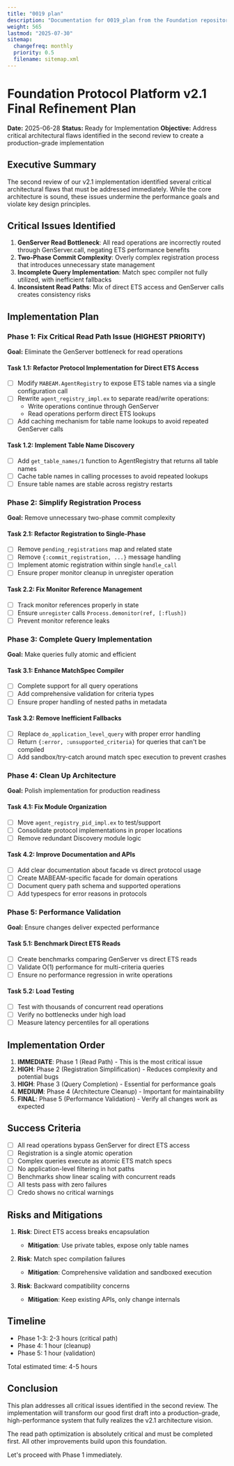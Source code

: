```yaml
---
title: "0019 plan"
description: "Documentation for 0019_plan from the Foundation repository."
weight: 565
lastmod: "2025-07-30"
sitemap:
  changefreq: monthly
  priority: 0.5
  filename: sitemap.xml
---
```


# Foundation Protocol Platform v2.1 Final Refinement Plan

**Date:** 2025-06-28
**Status:** Ready for Implementation
**Objective:** Address critical architectural flaws identified in the second review to create a production-grade implementation

## Executive Summary

The second review of our v2.1 implementation identified several critical architectural flaws that must be addressed immediately. While the core architecture is sound, these issues undermine the performance goals and violate key design principles.

## Critical Issues Identified

1. **GenServer Read Bottleneck**: All read operations are incorrectly routed through GenServer.call, negating ETS performance benefits
2. **Two-Phase Commit Complexity**: Overly complex registration process that introduces unnecessary state management
3. **Incomplete Query Implementation**: Match spec compiler not fully utilized, with inefficient fallbacks
4. **Inconsistent Read Paths**: Mix of direct ETS access and GenServer calls creates consistency risks

## Implementation Plan

### Phase 1: Fix Critical Read Path Issue (HIGHEST PRIORITY)
**Goal:** Eliminate the GenServer bottleneck for read operations

#### Task 1.1: Refactor Protocol Implementation for Direct ETS Access
- [ ] Modify `MABEAM.AgentRegistry` to expose ETS table names via a single configuration call
- [ ] Rewrite `agent_registry_impl.ex` to separate read/write operations:
  - Write operations continue through GenServer
  - Read operations perform direct ETS lookups
- [ ] Add caching mechanism for table name lookups to avoid repeated GenServer calls

#### Task 1.2: Implement Table Name Discovery
- [ ] Add `get_table_names/1` function to AgentRegistry that returns all table names
- [ ] Cache table names in calling processes to avoid repeated lookups
- [ ] Ensure table names are stable across registry restarts

### Phase 2: Simplify Registration Process
**Goal:** Remove unnecessary two-phase commit complexity

#### Task 2.1: Refactor Registration to Single-Phase
- [ ] Remove `pending_registrations` map and related state
- [ ] Remove `{:commit_registration, ...}` message handling
- [ ] Implement atomic registration within single `handle_call`
- [ ] Ensure proper monitor cleanup in unregister operation

#### Task 2.2: Fix Monitor Reference Management
- [ ] Track monitor references properly in state
- [ ] Ensure `unregister` calls `Process.demonitor(ref, [:flush])`
- [ ] Prevent monitor reference leaks

### Phase 3: Complete Query Implementation
**Goal:** Make queries fully atomic and efficient

#### Task 3.1: Enhance MatchSpec Compiler
- [ ] Complete support for all query operations
- [ ] Add comprehensive validation for criteria types
- [ ] Ensure proper handling of nested paths in metadata

#### Task 3.2: Remove Inefficient Fallbacks
- [ ] Replace `do_application_level_query` with proper error handling
- [ ] Return `{:error, :unsupported_criteria}` for queries that can't be compiled
- [ ] Add sandbox/try-catch around match spec execution to prevent crashes

### Phase 4: Clean Up Architecture
**Goal:** Polish implementation for production readiness

#### Task 4.1: Fix Module Organization
- [ ] Move `agent_registry_pid_impl.ex` to test/support
- [ ] Consolidate protocol implementations in proper locations
- [ ] Remove redundant Discovery module logic

#### Task 4.2: Improve Documentation and APIs
- [ ] Add clear documentation about facade vs direct protocol usage
- [ ] Create MABEAM-specific facade for domain operations
- [ ] Document query path schema and supported operations
- [ ] Add typespecs for error reasons in protocols

### Phase 5: Performance Validation
**Goal:** Ensure changes deliver expected performance

#### Task 5.1: Benchmark Direct ETS Reads
- [ ] Create benchmarks comparing GenServer vs direct ETS reads
- [ ] Validate O(1) performance for multi-criteria queries
- [ ] Ensure no performance regression in write operations

#### Task 5.2: Load Testing
- [ ] Test with thousands of concurrent read operations
- [ ] Verify no bottlenecks under high load
- [ ] Measure latency percentiles for all operations

## Implementation Order

1. **IMMEDIATE**: Phase 1 (Read Path) - This is the most critical issue
2. **HIGH**: Phase 2 (Registration Simplification) - Reduces complexity and potential bugs
3. **HIGH**: Phase 3 (Query Completion) - Essential for performance goals
4. **MEDIUM**: Phase 4 (Architecture Cleanup) - Important for maintainability
5. **FINAL**: Phase 5 (Performance Validation) - Verify all changes work as expected

## Success Criteria

- [ ] All read operations bypass GenServer for direct ETS access
- [ ] Registration is a single atomic operation
- [ ] Complex queries execute as atomic ETS match specs
- [ ] No application-level filtering in hot paths
- [ ] Benchmarks show linear scaling with concurrent reads
- [ ] All tests pass with zero failures
- [ ] Credo shows no critical warnings

## Risks and Mitigations

1. **Risk**: Direct ETS access breaks encapsulation
   - **Mitigation**: Use private tables, expose only table names
   
2. **Risk**: Match spec compilation failures
   - **Mitigation**: Comprehensive validation and sandboxed execution
   
3. **Risk**: Backward compatibility concerns
   - **Mitigation**: Keep existing APIs, only change internals

## Timeline

- Phase 1-3: 2-3 hours (critical path)
- Phase 4: 1 hour (cleanup)
- Phase 5: 1 hour (validation)

Total estimated time: 4-5 hours

## Conclusion

This plan addresses all critical issues identified in the second review. The implementation will transform our good first draft into a production-grade, high-performance system that fully realizes the v2.1 architecture vision.

The read path optimization is absolutely critical and must be completed first. All other improvements build upon this foundation.

Let's proceed with Phase 1 immediately.